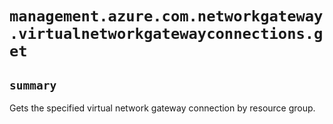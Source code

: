 # `management.azure.com.networkgateway.virtualnetworkgatewayconnections.get`

## `summary`
Gets the specified virtual network gateway connection by resource group.


